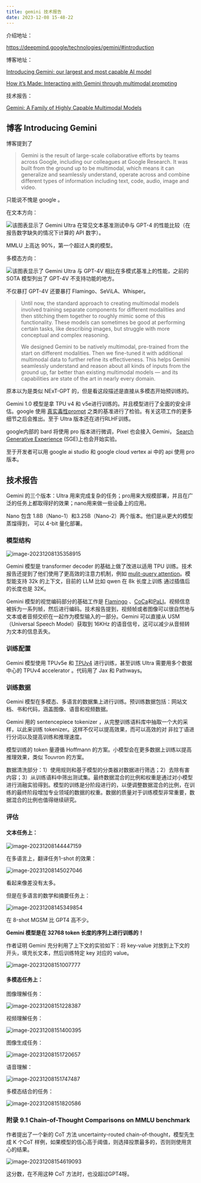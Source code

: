 ```yaml
---
title: gemini 技术报告
date: 2023-12-08 15-48-22
---
```



介绍地址：

https://deepmind.google/technologies/gemini/#introduction

博客地址：

[Introducing Gemini: our largest and most capable AI model](https://blog.google/technology/ai/google-gemini-ai/?utm_source=gdm&utm_medium=referral)

[How it’s Made: Interacting with Gemini through multimodal prompting](https://developers.googleblog.com/2023/12/how-its-made-gemini-multimodal-prompting.html)

技术报告：

[Gemini: A Family of Highly Capable Multimodal Models](https://storage.googleapis.com/deepmind-media/gemini/gemini_1_report.pdf)






## 博客 Introducing Gemini



博客提到了

>   Gemini is the result of large-scale collaborative efforts by teams across Google, including our colleagues at Google Research. It was built from the ground up to be multimodal, which means it can generalize and seamlessly understand, operate across and combine different types of information including text, code, audio, image and video.

只能说不愧是 google 。



在文本方向：

![该图表显示了 Gemini Ultra 在常见文本基准测试中与 GPT-4 的性能比较（在报告数字缺失的情况下计算的 API 数字）。](https://raw.githubusercontent.com/gqjia/PictureBed/main/img/202312071120760.gif)

MMLU 上高达 90%，第一个超过人类的模型。



多模态方向：

![该图表显示了 Gemini Ultra 与 GPT-4V 相比在多模式基准上的性能，之前的 SOTA 模型列出了 GPT-4V 不支持功能的地方。](https://raw.githubusercontent.com/gqjia/PictureBed/main/img/202312071124340.gif)

不仅暴打 GPT-4V 还要暴打 Flamingo、SeViLA、Whisper。



>   Until now, the standard approach to creating multimodal models involved training separate components for different modalities and then stitching them together to roughly mimic some of this functionality. These models can sometimes be good at performing certain tasks, like describing images, but struggle with more conceptual and complex reasoning.
>
>   We designed Gemini to be natively multimodal, pre-trained from the start on different modalities. Then we fine-tuned it with additional multimodal data to further refine its effectiveness. This helps Gemini seamlessly understand and reason about all kinds of inputs from the ground up, far better than existing multimodal models — and its capabilities are state of the art in nearly every domain.

原本以为是类似 NExT-GPT 的，但是看这段描述是直接从多模态开始预训练的。



Gemini 1.0 模型是拿 TPU v4 和 v5e进行训练的。并且模型进行了全面的安全评估。google 使用 [真实毒性prompt](https://allenai.org/data/real-toxicity-prompts) 之类的基准进行了检验。有关这项工作的更多细节之后会推出。至于 Ultra 版本还在进行RLHF训练。

google内部的 bard 将使用 pro 版本进行微调，Pixel 也会接入 Gemini， [Search Generative Experience](https://labs.google/sge/) (SGE)上也会开始实验。

至于开发者可以用 google ai studio 和 google cloud vertex ai 中的 api 使用 pro 版本。





## 技术报告

Gemini 的三个版本：Ultra 用来完成复杂的任务；pro用来大规模部署，并且在广泛的任务上都取得好的效果；nano用来做一些设备上的应用。

Nano 包含 1.8B（Nano-1）和3.25B（Nano-2）两个版本。他们是从更大的模型蒸馏得到， 可以 4-bit 量化部署。



### 模型结构

![image-20231208135358915](google%20gemini.assets/202312081354663.png)

Gemini 模型是 transformer decoder 的基础上做了改进以适用 TPU 训练。技术报告还提到了他们使用了更高效的注意力机制，例如 [mulit-query attention](https://arxiv.org/abs/1911.02150)。模型能支持 32k 的上下文，目前的 LLM 比如 qwen 在 8k 长度上训练 通过插值后的长度也是 32K。

Gemini 模型的视觉编码部分的基础工作是 [Flamingo](https://arxiv.org/abs/2204.14198) 、[CoCa](https://arxiv.org/abs/2205.01917)和[PaLI](https://arxiv.org/abs/2209.06794)。视频信息被拆为一系列帧，然后进行编码。技术报告提到，视频帧或者图像可以很自然地与文本或者音频交织在一起作为模型输入的一部分。Gemini 可以直接从 USM（Universal Speech Model）获取到 16KHz 的语音信号，这可以减少从音频转为文本的信息丢失。



### 训练配置

Gemini 模型使用 TPUv5e 和 [TPUv4](https://arxiv.org/abs/2304.01433) 进行训练，甚至训练 Ultra 需要用多个数据中心的 TPUv4 accelerator 。代码用了 Jax 和 Pathways。



### 训练数据

Gemini 模型在多模态、多语言的数据集上进行训练。预训练数据包括：网站文档、书和代码，涵盖图像、语音和视频数据。

Gemini 用的 sentencepiece tokenizer ，从完整训练语料库中抽取一个大的采样，以此来训练 tokenizer。这样不仅可以提高效果，而可以高效的对 非拉丁语进行分词以及提高训练和推理速度。

模型训练的 token 量遵循 Hoffmann 的方案。小模型会在更多数据上训练以提高推理效果，类似 Touvron 的方案。

数据清洗部分：1）使用规则和基于模型的分类器对数据进行筛选；2）去除有害内容；3）从训练语料中筛出测试集。最终数据混合的比例和权重是通过对小模型进行消融实验得到。模型的训练是分阶段进行的，以便调整数据混合的比例，在训练的最终阶段增加专业领域的数据的权重。数据的质量对于训练模型非常重要，数据混合的比例也值得继续研究。



### 评估



#### 文本任务上：

![image-20231208144447159](https://raw.githubusercontent.com/gqjia/PictureBed/main/img/image-20231208144447159.png)

在多语言上，翻译任务1-shot 的效果：

![image-20231208145027046](https://raw.githubusercontent.com/gqjia/PictureBed/main/img/202312081450595.png)

看起来像差没有太多。

但是在多语言的数学和摘要任务上：

![image-20231208145349854](https://raw.githubusercontent.com/gqjia/PictureBed/main/img/202312081454462.png)

在 8-shot MGSM 比 GPT4 高不少。





**Gemini 模型是在 32768 token 长度的序列上进行训练的！** 

作者证明 Gemini 充分利用了上下文的实验如下：将 key-value 对放到上下文的开头，填充长文本，然后训练特定 key 对应的 value。

![image-20231208151007777](https://raw.githubusercontent.com/gqjia/PictureBed/main/img/202312081510819.png)



#### 多模态任务上：

图像理解任务：

![image-20231208151228387](https://raw.githubusercontent.com/gqjia/PictureBed/main/img/202312081512499.png)



视频理解任务：

![image-20231208151400395](https://raw.githubusercontent.com/gqjia/PictureBed/main/img/202312081514904.png)



图像生成任务：

![image-20231208151720657](https://raw.githubusercontent.com/gqjia/PictureBed/main/img/202312081517488.png)



语音理解：

![image-20231208151747487](https://raw.githubusercontent.com/gqjia/PictureBed/main/img/202312081517265.png)



多模态结合的任务：

![image-20231208151820586](https://raw.githubusercontent.com/gqjia/PictureBed/main/img/202312081518372.png)





### 附录 9.1 Chain-of-Thought Comparisons on MMLU benchmark

作者提出了一个新的 CoT 方法 uncertainty-routed chain-of-thought，模型先生成 K 个CoT 样例，如果模型的信心高于阈值，则选择投票最多的，否则则使用贪心的结果。

![image-20231208154619093](https://raw.githubusercontent.com/gqjia/PictureBed/main/img/202312081546977.png)

这分数，在不用这种 CoT 方法时，也没超过GPT4呀。



